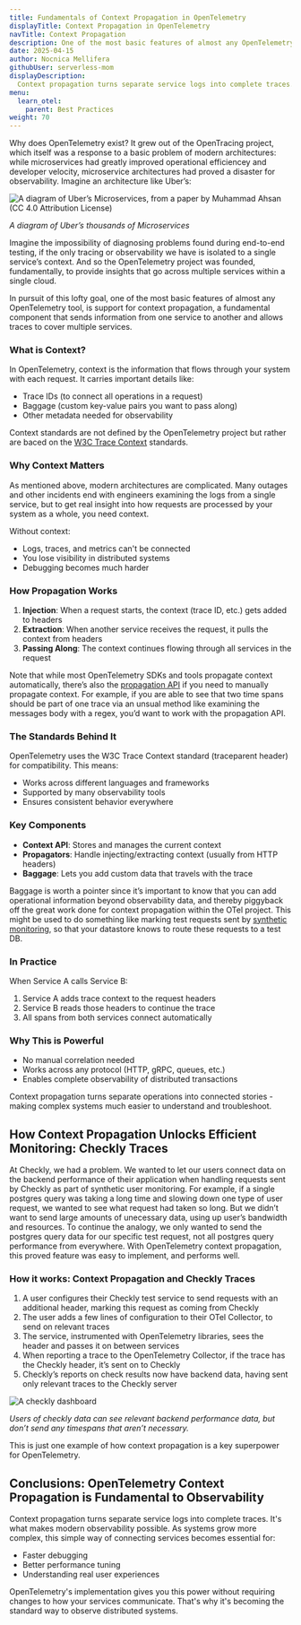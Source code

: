 ```yaml
---
title: Fundamentals of Context Propagation in OpenTelemetry
displayTitle: Context Propagation in OpenTelemetry
navTitle: Context Propagation
description: One of the most basic features of almost any OpenTelemetry tool, is support for context propagation, a fundamental component that sends information from one service to another and allows traces to cover multiple services.
date: 2025-04-15
author: Nocnica Mellifera
githubUser: serverless-mom
displayDescription: 
  Context propagation turns separate service logs into complete traces. It's what makes modern observability possible.
menu:
  learn_otel:
    parent: Best Practices
weight: 70
---
```


Why does OpenTelemetry exist? It grew out of the OpenTracing project, which itself was a response to a basic problem of modern architectures: while microservices had greatly improved operational efficiencey and developer velocity, microservice architectures had proved a disaster for observability. Imagine an architecture like Uber’s:

![A diagram of Uber’s Microservices, from a paper by Muhammad Ahsan (CC 4.0 Attribution License)](/learn/images/context-propagation-01.png)

*A diagram of Uber’s thousands of Microservices*

Imagine the impossibility of diagnosing problems found during end-to-end testing, if the only tracing or observability we have is isolated to a single service’s context. And so the OpenTelemetry project was founded, fundamentally, to provide insights that go across multiple services within a single cloud.

In pursuit of this lofty goal, one of the most basic features of almost any OpenTelemetry tool, is support for context propagation, a fundamental component that sends information from one service to another and allows traces to cover multiple services.

### What is Context?

In OpenTelemetry, context is the information that flows through your system with each request. It carries important details like:

- Trace IDs (to connect all operations in a request)
- Baggage (custom key-value pairs you want to pass along)
- Other metadata needed for observability

Context standards are not defined by the OpenTelemetry project but rather are baced on the [W3C Trace Context](https://www.w3.org/TR/trace-context/) standards.

### Why Context Matters

As mentioned above, modern architectures are complicated. Many outages and other incidents end with engineers examining the logs from a single service, but to get real insight into how requests are processed by your system as a whole, you need context.

Without context:

- Logs, traces, and metrics can't be connected
- You lose visibility in distributed systems
- Debugging becomes much harder

### How Propagation Works

1. **Injection**: When a request starts, the context (trace ID, etc.) gets added to headers
2. **Extraction**: When another service receives the request, it pulls the context from headers
3. **Passing Along**: The context continues flowing through all services in the request

Note that while most OpenTelemetry SDKs and tools propagate context automatically, there’s also the [propagation API](https://opentelemetry.io/docs/specs/otel/context/api-propagators/) if you need to manually propagate context. For example, if you are able to see that two time spans should be part of one trace via an unsual method like examining the messages body with a regex, you’d want to work with the propagation API.

### The Standards Behind It

OpenTelemetry uses the W3C Trace Context standard (traceparent header) for compatibility. This means:

- Works across different languages and frameworks
- Supported by many observability tools
- Ensures consistent behavior everywhere

### Key Components

- **Context API**: Stores and manages the current context
- **Propagators**: Handle injecting/extracting context (usually from HTTP headers)
- **Baggage**: Lets you add custom data that travels with the trace

Baggage is worth a pointer since it’s important to know that you can add operational information beyond observability data, and thereby piggyback off the great work done for context propagation within the OTel project. This might be used to do something like marking test requests sent by [synthetic monitoring](https://www.checklyhq.com/docs/), so that your datastore knows to route these requests to a test DB. 

### In Practice

When Service A calls Service B:

1. Service A adds trace context to the request headers
2. Service B reads those headers to continue the trace
3. All spans from both services connect automatically

### Why This is Powerful

- No manual correlation needed
- Works across any protocol (HTTP, gRPC, queues, etc.)
- Enables complete observability of distributed transactions

Context propagation turns separate operations into connected stories - making complex systems much easier to understand and troubleshoot.

## How Context Propagation Unlocks Efficient Monitoring: Checkly Traces

At Checkly, we had a problem. We wanted to let our users connect data on the backend performance of their application when handling requests sent by Checkly as part of synthetic user monitoring. For example, if a single postgres query was taking a long time and slowing down one type of user request, we wanted to see what request had taken so long. But we didn’t want to send large amounts of unecessary data, using up user’s bandwidth and resources. To continue the analogy, we only wanted to send the postgres query data for our specific test request, not all postgres query performance from everywhere. With OpenTelemetry context propagation, this proved feature was easy to implement, and performs well.

### How it works: Context Propagation and Checkly Traces

1. A user configures their Checkly test service to send requests with an additional header, marking this request as coming from Checkly
2. The user adds a few lines of configuration to their OTel Collector, to send on relevant traces
3. The service, instrumented with OpenTelemetry libraries, sees the header and passes it on between services
4. When reporting a trace to the OpenTelemetry Collector, if the trace has the Checkly header, it’s sent on to Checkly
5. Checkly’s reports on check results now have backend data, having sent only relevant traces to the Checkly server

![A checkly dashboard](/learn/images/context-propagation-02.png)

*Users of checkly data can see relevant backend performance data, but don’t send any timespans that aren’t necessary.*

This is just one example of how context propagation is a key superpower for OpenTelemetry.

## Conclusions: OpenTelemetry Context Propagation is Fundamental to Observability

Context propagation turns separate service logs into complete traces. It's what makes modern observability possible. As systems grow more complex, this simple way of connecting services becomes essential for:

- Faster debugging
- Better performance tuning
- Understanding real user experiences

OpenTelemetry's implementation gives you this power without requiring changes to how your services communicate. That's why it's becoming the standard way to observe distributed systems.